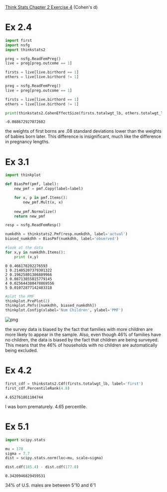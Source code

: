 [Think Stats Chapter 2 Exercise 4](http://greenteapress.com/thinkstats2/html/thinkstats2003.html#toc24) (Cohen's d)

# Ex 2.4


```python
import first
import nsfg
import thinkstats2
```


```python
preg = nsfg.ReadFemPreg()
live = preg[preg.outcome == 1]

firsts = live[live.birthord == 1]
others = live[live.birthord != 1]
```


```python
preg = nsfg.ReadFemPreg()
live = preg[preg.outcome == 1]

firsts = live[live.birthord == 1]
others = live[live.birthord != 1]
```


```python
print(thinkstats2.CohenEffectSize(firsts.totalwgt_lb, others.totalwgt_lb))
```

    -0.088672927072602


the weights of first borns are .08 standard deviations lower than the weights of 
babies born later. This difference is insignificant, much like the difference
in pregnancy lengths.

# Ex 3.1


```python
import thinkplot
```


```python
def BiasPmf(pmf, label):
    new_pmf = pmf.Copy(label=label)

    for x, p in pmf.Items():
        new_pmf.Mult(x, x)
        
    new_pmf.Normalize()
    return new_pmf
```


```python
resp = nsfg.ReadFemResp()
```


```python
numkdhh = thinkstats2.Pmf(resp.numkdhh, label='actual')
biased_numkdhh = BiasPmf(numkdhh, label='observed')
```


```python
#look at the data
for x,y in numkdhh.Items():
    print (x,y)
```

    0 0.466178202276593
    1 0.21405207379301322
    2 0.19625801386889966
    3 0.08713855815779145
    4 0.025644380478869556
    5 0.01072877142483318



```python
#plot the PMF
thinkplot.PrePlot(2)
thinkplot.Pmfs([numkdhh, biased_numkdhh])
thinkplot.Config(xlabel='Num Children', ylabel='PMF')
```


![png](output_12_0.png)


the survey data is biased by the fact that families with more children are more likely to appear in the sample. Also, even though 46% of families have no children, the data is biased by the fact that children are being surveyed. This means that the 46% of households with no children are automatically being excluded.

# Ex 4.2


```python
first_cdf = thinkstats2.Cdf(firsts.totalwgt_lb, label='first')
first_cdf.PercentileRank(4.8)
```




    4.652761861104744



I was born prematurely. 4.65 percentile.

# Ex 5.1


```python
import scipy.stats
```


```python
mu = 178
sigma = 7.7
dist = scipy.stats.norm(loc=mu, scale=sigma)
```


```python
dist.cdf(185.4) - dist.cdf(177.8)
```




    0.3420946829459531



34% of U.S. males are between 5'10 and 6'1


```python

```


```python

```
